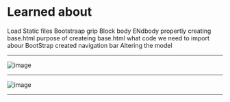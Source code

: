 # Learned about 

Load Static files
Bootstraap grip
Block body ENdbody propertly
creating base.html
purpose of createing base.html what code we need to import
abour BootStrap created navigation bar
Altering the model

----------------------------------------------------------------------------------------
![image](https://github.com/user-attachments/assets/cf94a774-2fb8-45c1-bc43-907de01ba213)



--------------------------------------------------------------------------------------------
![image](https://github.com/user-attachments/assets/8609cb22-ae4e-4726-b012-34ff01eeb2d8)



------------------------------------------------------------------------------------------------
